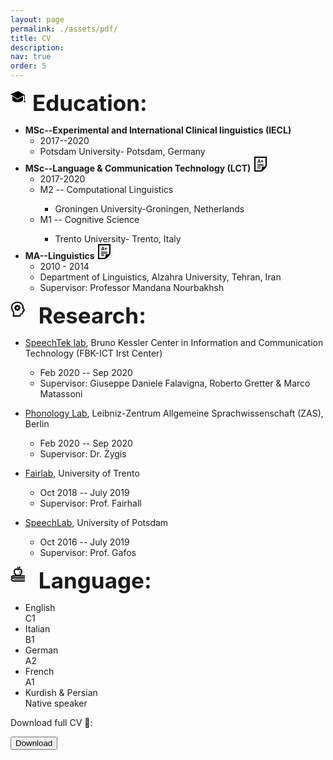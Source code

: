 ```yaml
---
layout: page
permalink: ./assets/pdf/
title: CV
description: 
nav: true
order: 5
---
```


<!---<a href="https://www.magiran.com/paper/1511382?lang=en"  target=" "> <br> [PDF]</a> --->



<!---<div style="font-size: 35px;">
&#127891;</div>--->

<p><div style="font-size: 35px;"> <b> <svg width="35" height="35" xmlns="http://www.w3.org/2000/svg" fill-rule="evenodd" clip-rule="evenodd"><path d="M24 21h-3l1-3h1l1 3zm-12.976-4.543l8.976-4.575v6.118c-1.007 2.041-5.607 3-8.5 3-3.175 0-7.389-.994-8.5-3v-6.614l8.024 5.071zm11.976.543h-1v-7.26l-10.923 5.568-11.077-7 12-5.308 11 6.231v7.769z"/></svg>Education:</b>
</div></p>

<ul>
  <li><b>MSc--Experimental and International Clinical linguistics (IECL)</b>
    <ul>
      <li>2017--2020</li>
      <li>Potsdam University- Potsdam, Germany</li>
    </ul>
  </li>
  <li><b>MSc--Language & Communication Technology (LCT) <svg width="24" height="24" xmlns="http://www.w3.org/2000/svg" fill-rule="evenodd" clip-rule="evenodd"><path d="M22 0v14.386c0 2.391-6.648 9.614-9.811 9.614h-10.189v-24h20zm-10.638 22c4.156 0 2.638-6 2.638-6s6 1.65 6-2.457v-11.543h-16v20h7.362zm.638-4v1h-5v-1h5zm-5-2h5v1h-5v-1zm0-2h10v1h-10v-1zm0-2h10v1h-10v-1zm3.691-3.174l-2.055.001-.39 1.172-1.246.001 2.113-5.689 1.086-.001 2.133 5.686-1.246.001-.395-1.171zm4.373-2.015l1.41-.001.001 1.019-1.41.001.001 1.594-1.074.001-.001-1.594-1.414.001-.001-1.019 1.414-.001-.001-1.528h1.074l.001 1.527zm-6.112 1.067l1.422-.001-.717-2.129-.705 2.13z"/></svg></b>
    <ul>
      <li>2017-2020</li>
      <li>M2 -- Computational Linguistics</li>
      <ul><li>Groningen University-Groningen, Netherlands</li>
      	</ul>
      <li>M1 -- Cognitive Science </li>
      <ul>
      	<li> Trento University- Trento, Italy</li>
      </ul>
    </ul>
  </li>
  <li><b>MA--Linguistics <svg width="24" height="24" xmlns="http://www.w3.org/2000/svg" fill-rule="evenodd" clip-rule="evenodd"><path d="M22 0v14.386c0 2.391-6.648 9.614-9.811 9.614h-10.189v-24h20zm-10.638 22c4.156 0 2.638-6 2.638-6s6 1.65 6-2.457v-11.543h-16v20h7.362zm.638-4v1h-5v-1h5zm-5-2h5v1h-5v-1zm0-2h10v1h-10v-1zm0-2h10v1h-10v-1zm3.691-3.174l-2.055.001-.39 1.172-1.246.001 2.113-5.689 1.086-.001 2.133 5.686-1.246.001-.395-1.171zm4.373-2.015l1.41-.001.001 1.019-1.41.001.001 1.594-1.074.001-.001-1.594-1.414.001-.001-1.019 1.414-.001-.001-1.528h1.074l.001 1.527zm-6.112 1.067l1.422-.001-.717-2.129-.705 2.13z"/></svg> </b>
    <ul>
      <li>2010 - 2014</li>
      <li>Department of Linguistics, Alzahra University, Tehran, Iran</li>
      <li>Supervisor: Professor Mandana Nourbakhsh </li>
      <!---
      <a href="https://scholar.google.com/citations?user=hpK3fLcAAAAJ&hl=en"  target="_blank"> <br> Professor Mandana Nourbakhsh </a>--->
    </ul>
  </li>
</ul>

<!---&#128300;--->
<p><div style="font-size: 35px;"><svg width="35" height="35" xmlns="http://www.w3.org/2000/svg" fill-rule="evenodd" clip-rule="evenodd"><path d="M15.996 23.999h-12.605s.734-3.931.633-5.686c-.041-.724-.161-1.474-.54-2.104-.645-1-2.636-3.72-2.475-7.43.224-5.209 4.693-8.779 10.126-8.779 5.098 0 8.507 3.001 9.858 7.483.328 1.079.311 1.541-.151 2.607l-.006.013 1.751 2.142c.26.381.413.791.413 1.239 0 .547-.233 1.045-.61 1.399-.368.345-.767.452-1.248.642 0 0-.576 2.592-.873 3.291-.7 1.643-1.97 1.659-2.97 1.849-.394.083-.49.133-.681.681-.208.591-.363 1.435-.622 2.653m-4.842-22c-4.285.048-7.74 2.548-8.121 6.488-.192 1.991.463 3.986 1.516 5.705.611 1 1.305 1.592 1.464 3.875.091 1.313-.05 2.636-.241 3.932h8.604c.141-.645.35-1.485.687-2.057.449-.766 1.097-1.099 1.926-1.254.838-.148 1.238-.059 1.489-.785.212-.579.612-2.221.831-3.902 1.203-.335.612-.161 1.671-.559-.206-.234-1.918-2.314-2.045-2.6-.336-.759-.046-1.19.225-1.913.086-.251.06-.357-.009-.613-1.049-3.949-3.891-6.317-7.997-6.317m.52 3c.242.684.312 1.122.841 1.341h.001c.53.221.893-.044 1.543-.353l.953.952c-.312.655-.573 1.016-.354 1.544v.001c.219.528.653.597 1.342.841v1.347c-.681.243-1.123.313-1.342.843-.22.529.043.891.354 1.544l-.953.952c-.657-.313-1.014-.574-1.541-.355h-.001c-.531.222-.601.661-.843 1.343h-1.348c-.242-.684-.312-1.122-.841-1.34l-.001-.001c-.529-.221-.892.043-1.544.353l-.952-.952c.305-.643.574-1.011.353-1.545-.22-.529-.661-.599-1.341-.842v-1.347c.681-.242 1.121-.312 1.341-.841.22-.531-.042-.891-.353-1.545l.952-.952c.657.312 1.015.573 1.544.353h.001c.529-.219.599-.661.841-1.341h1.348zm-.674 6.667c-.92 0-1.667-.746-1.667-1.667s.747-1.667 1.667-1.667 1.666.746 1.666 1.667-.746 1.667-1.666 1.667"/></svg> <b>Research:</b> </div> </p>

<ul>
  <li><a href="https://ict.fbk.eu/units/speechtek/">SpeechTek lab</a>, Bruno Kessler Center in Information and Communication Technology (FBK-ICT Irst Center)</li>
  <ul><li> Feb 2020 -- Sep 2020</li>
  	<li>Supervisor: Giuseppe Daniele Falavigna, Roberto Gretter & Marco Matassoni </li>
  </ul>
</ul>
<ul>
  <li><a href="https://www.leibniz-zas.de/de/personen/details/zygis-marzena/marzena-zygis">Phonology Lab</a>, Leibniz-Zentrum Allgemeine Sprachwissenschaft (ZAS), Berlin</li>
  <ul><li> Feb 2020 -- Sep 2020</li>
  	<li>Supervisor: Dr. Żygis </li>
  </ul>
</ul>

<ul>
  <li><a href="https://www.cimec.unitn.it/en/537/fairlab-group">Fairlab</a>, University of Trento</li>
  <ul><li> Oct 2018 -- July 2019</li>
  	<li>Supervisor: Prof. Fairhall </li>
  </ul>
</ul>

<ul>
  <li><a href="https://www.uni-potsdam.de/en/ling/researchgroups/phonology-phonetics">SpeechLab</a>, University of Potsdam </li>
  <ul><li> Oct 2016 -- July 2019</li>
  	<li>Supervisor: Prof. Gafos </li>
  </ul>
</ul>

<!---&#128218;  --->
<p><div style="font-size: 35px;"> <svg width="35" height="35" xmlns="http://www.w3.org/2000/svg" fill-rule="evenodd" clip-rule="evenodd"><path d="M7.902 14c-1.722-1.39-2.902-3.968-2.902-6.037 0-3.094 2.158-4.89 4.187-4.961.841-.013 1.729.199 2.394.57-.175-1.278-.747-2.259-1.344-2.958l1.367-.614c.283.407.572 1.129.761 1.979.383-.695.848-1.262 1.475-1.628.669-.391 1.778-.412 2.518-.272-.187.658-.577 1.513-1.491 2.075-.562.345-1.467.522-2.384.453.042.283.073.574.087.867.682-.364 1.44-.484 2.243-.472 2.029.071 4.187 1.867 4.187 4.961 0 2.069-1.18 4.647-2.902 6.037h6.902v2h-19.5c-.276 0-.5.224-.5.5s.224.5.5.5h19.5v2h-18.5c-.828 0-1.5.672-1.5 1.5s.672 1.5 1.5 1.5h18.5v2h-18.5c-1.932 0-3.5-1.568-3.5-3.5 0-.83.29-1.593.773-2.193-.476-.455-.773-1.097-.773-1.807 0-1.38 1.12-2.5 2.5-2.5h4.402zm15.098 7h-18v-1h18v1zm-10.986-15c-.663-.552-1.435-1.066-2.836-.996-1 .07-2.264 1.102-2.174 3.162.072 1.682 1.25 3.751 2.473 4.504.997.626 1.711.269 2.523-.214l.038.023c.796.471 1.504.807 2.485.191 1.223-.753 2.401-2.822 2.473-4.504.09-2.06-1.174-3.092-2.174-3.162-1.226-.062-2.02.43-2.808.996zm1.75.548c1.172 1.323.973 2.565-.16 4.907 1.07-.441 2.009-1.907 2-2.933-.011-1.246-.887-2.03-1.84-1.974z"/></svg>
<b>Language:</b></div></p>

<ul>
  <li>English</li>
      <div class="progress">
  	<div class="progress-bar progress-bar-striped active" role="progressbar" aria-valuenow="85"
  aria-valuemin="0" aria-valuemax="100" style="width:85%">
    C1
   </div>
  </div>
  <li>Italian</li>
    <div class="progress">
  	<div class="progress-bar progress-bar-striped active" role="progressbar" aria-valuenow="60"
  aria-valuemin="0" aria-valuemax="100" style="width:70%">
    B1
   </div>
  </div>
  <li>German</li>
  <div class="progress">
  	<div class="progress-bar progress-bar-striped active" role="progressbar" aria-valuenow="50"
  aria-valuemin="0" aria-valuemax="100" style="width:55%">
    A2
   </div>
  </div>
    <li>French</li>
  <div class="progress">
  	<div class="progress-bar progress-bar-striped active" role="progressbar" aria-valuenow="30"
  aria-valuemin="0" aria-valuemax="100" style="width:35%">
    A1
   </div>
  </div>
    <li>Kurdish & Persian</li>
  <div class="progress">
  	<div class="progress-bar" role="progressbar" aria-valuenow="70"
  aria-valuemin="0" aria-valuemax="100" style="width:100%">
    Native speaker
   </div>
  </div>
</ul>

<p> Download full CV &#128195;: </p>

<!---<a href="the/name/of/your/file.x" download>--->
<a href=".\example_pdf.pdf" download>
<button class="btn"><i class="fa fa-download"></i> Download </button></a>




<!---
<p><h6>Last updated: <b>September 2020</b></h6></p>--->

<!---
For now, this page is assumed to be a static description of your courses. You can convert it to a collection similar to `_projects/` so that you can have a dedicated page for each course.

Organize your courses by years, topics, or universities, however you like!--->
